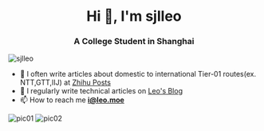<h1 align="center">Hi 👋, I'm sjlleo</h1>
<h3 align="center">A College Student in Shanghai</h3>

<p align="left"> <img src="https://komarev.com/ghpvc/?username=sjlleo&label=Profile%20views&color=0e75b6&style=flat" alt="sjlleo" /> </p>

- 📝 I often write articles about domestic to international Tier-01 routes(ex. NTT,GTT,IIJ) at [Zhihu Posts](https://www.zhihu.com/people/sjlleo-55/posts)
- 📝 I regularly write technical articles on [Leo's Blog](https://leo.moe)
- 📫 How to reach me **i@leo.moe**


![pic01](https://github-readme-stats.vercel.app/api/top-langs?username=sjlleo&show_icons=true&locale=en&layout=compact)
![pic02](https://github-readme-stats.vercel.app/api?username=sjlleo&show_icons=true&locale=en)
